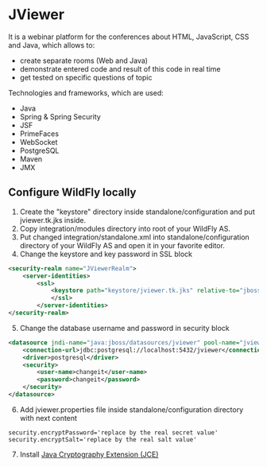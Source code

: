 JViewer
=======

It is a webinar platform for the conferences about HTML, JavaScript, CSS and Java, which allows to:
- create separate rooms (Web and Java)
- demonstrate entered code and result of this code in real time
- get tested on specific questions of topic

Technologies and frameworks, which are used:
- Java
- Spring & Spring Security
- JSF
- PrimeFaces
- WebSocket
- PostgreSQL
- Maven
- JMX

## Configure WildFly locally
1. Create the "keystore" directory inside standalone/configuration and put jviewer.tk.jks inside.
2. Copy integration/modules directory into root of your WildFly AS.
3. Put changed integration/standalone.xml into standalone/configuration directory of your WildFly AS and open it in your favorite editor.
4. Change the keystore and key password in SSL block
```xml
<security-realm name="JViewerRealm">
    <server-identities>
	    <ssl>
	    	<keystore path="keystore/jviewer.tk.jks" relative-to="jboss.server.config.dir" keystore-password="changeit" alias="tomcat" key-password="changeit"/>
			</ssl>
		</server-identities>
</security-realm>
```
5. Change the database username and password in security block
```xml
<datasource jndi-name="java:jboss/datasources/jviewer" pool-name="jviewer" enabled="true" use-java-context="true">
	<connection-url>jdbc:postgresql://localhost:5432/jviewer</connection-url>
	<driver>postgresql</driver>
	<security>
		<user-name>changeit</user-name>
		<password>changeit</password>
	</security>
</datasource>
```
6. Add jviewer.properties file inside standalone/configuration directory with next content
```
security.encryptPassword='replace by the real secret value'
security.encryptSalt='replace by the real salt value'
```
7. Install <a href="http://www.oracle.com/technetwork/java/javase/downloads/jce8-download-2133166.html" target="_blank">Java Cryptography Extension (JCE)</a>
